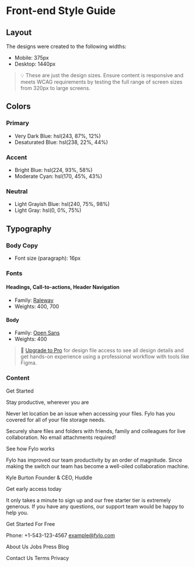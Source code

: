 # Front-end Style Guide

## Layout

The designs were created to the following widths:

- Mobile: 375px
- Desktop: 1440px

> 💡 These are just the design sizes. Ensure content is responsive and meets WCAG requirements by testing the full range of screen sizes from 320px to large screens.

## Colors

### Primary

- Very Dark Blue: hsl(243, 87%, 12%)
- Desaturated Blue: hsl(238, 22%, 44%)

### Accent

- Bright Blue: hsl(224, 93%, 58%)
- Moderate Cyan: hsl(170, 45%, 43%)

### Neutral

- Light Grayish Blue: hsl(240, 75%, 98%)
- Light Gray: hsl(0, 0%, 75%)

## Typography

### Body Copy

- Font size (paragraph): 16px

### Fonts

#### Headings, Call-to-actions, Header Navigation

- Family: [Raleway](https://fonts.google.com/specimen/Raleway)
- Weights: 400, 700

#### Body

- Family: [Open Sans](https://fonts.google.com/specimen/Open+Sans)
- Weights: 400

> 💎 [Upgrade to Pro](https://www.frontendmentor.io/pro?ref=style-guide) for design file access to see all design details and get hands-on experience using a professional workflow with tools like Figma.

### Content




Get Started

Stay productive, wherever you are

Never let location be an issue when accessing your files. Fylo has you
covered for all of your file storage needs.

Securely share files and folders with friends, family and colleagues for
live collaboration. No email attachments required!

See how Fylo works

Fylo has improved our team productivity by an order of magnitude. Since
making the switch our team has become a well-oiled collaboration machine.

Kyle Burton
Founder & CEO, Huddle

Get early access today

It only takes a minute to sign up and our free starter tier is extremely generous.
If you have any questions, our support team would be happy to help you.

Get Started For Free

Phone: +1-543-123-4567
example@fylo.com

About Us
Jobs
Press
Blog

Contact Us
Terms
Privacy
